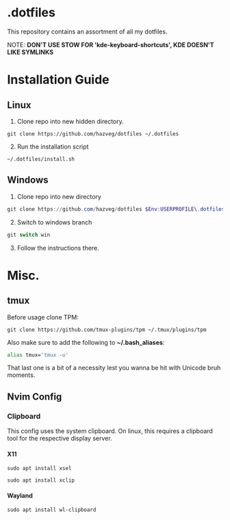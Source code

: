 # .dotfiles

This repository contains an assortment of all my dotfiles.

NOTE: **DON'T USE STOW FOR 'kde-keyboard-shortcuts', KDE DOESN'T LIKE SYMLINKS**

# Installation Guide

## Linux

1. Clone repo into new hidden directory.
```
git clone https://github.com/hazveg/dotfiles ~/.dotfiles
```

2. Run the installation script
```
~/.dotfiles/install.sh
```

## Windows
1. Clone repo into new directory
```powershell
git clone https://github.com/hazveg/dotfiles $Env:USERPROFILE\.dotfiles
```
2. Switch to windows branch
```powershell
git switch win
```
3. Follow the instructions there.

# Misc.

## tmux

Before usage clone TPM:
```
git clone https://github.com/tmux-plugins/tpm ~/.tmux/plugins/tpm
```
Also make sure to add the following to **~/.bash_aliases**:
```bash
alias tmux='tmux -u'
```

That last one is a bit of a necessity lest you wanna be hit with Unicode bruh moments.

## Nvim Config

### Clipboard

This config uses the system clipboard.
On linux, this requires a clipboard tool for the respective display server.

#### X11
```
sudo apt install xsel
```
```
sudo apt install xclip
```

#### Wayland
```
sudo apt install wl-clipboard
```
